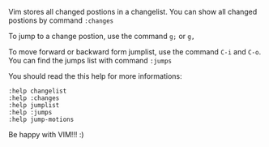 Vim stores all changed postions in a changelist. You can show all changed postions by command `:changes`

To jump to a change postion, use the command `g;` or `g,`

To move forward or backward form jumplist, use the command `C-i` and `C-o`.
You can find the jumps list with command `:jumps`

You should read the this help for more informations:

```
:help changelist
:help :changes
:help jumplist
:help :jumps
:help jump-motions
```

Be happy with VIM!!! :)
